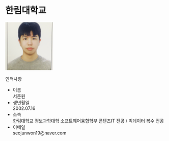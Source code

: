 # 한림대학교
<img src=face.png width= 150 height= 150>

인적사항
<ul>
  <li>이름</li>
  서준원
  <li>생년월일</li>
  2002.07.16
  <li>소속</li>
  한림대학교 정보과학대학 소프트웨어융합학부 콘텐츠IT 전공 / 빅데이터 복수 전공
  <li>이메일</li>
  seojunwon19@naver.com
